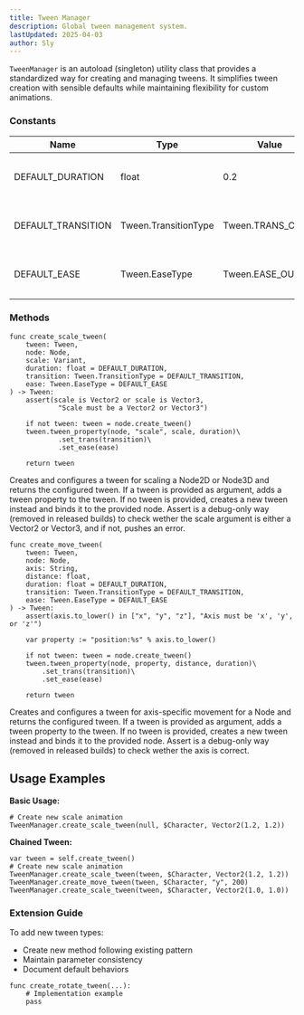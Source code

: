 ```yaml
---
title: Tween Manager
description: Global tween management system.
lastUpdated: 2025-04-03
author: Sly
---
```


`TweenManager` is an autoload (singleton) utility class that provides a standardized way for creating and managing tweens. It simplifies tween creation with sensible defaults while maintaining flexibility for custom animations.

### Constants

| Name               | Type                 | Value             | Description                            |
| ------------------ | -------------------- | ----------------- | -------------------------------------- |
| DEFAULT_DURATION   | float                | 0.2               | Default animation duration in seconds  |
| DEFAULT_TRANSITION | Tween.TransitionType | Tween.TRANS_CUBIC | Default transition type for animations |
| DEFAULT_EASE       | Tween.EaseType       | Tween.EASE_OUT    | Default easing function for animations |

### Methods

```gdscript
func create_scale_tween(
	tween: Tween,
	node: Node,
	scale: Variant,
	duration: float = DEFAULT_DURATION,
	transition: Tween.TransitionType = DEFAULT_TRANSITION,
	ease: Tween.EaseType = DEFAULT_EASE
) -> Tween:
	assert(scale is Vector2 or scale is Vector3,
			"Scale must be a Vector2 or Vector3")

	if not tween: tween = node.create_tween()
	tween.tween_property(node, "scale", scale, duration)\
			.set_trans(transition)\
			.set_ease(ease)

	return tween
```

Creates and configures a tween for scaling a Node2D or Node3D and returns the configured tween. If a tween is provided as argument, adds a tween property to the tween. If no tween is provided, creates a new tween instead and binds it to the provided node. Assert is a debug-only way (removed in released builds) to check wether the scale argument is either a Vector2 or Vector3, and if not, pushes an error.

```gdscript
func create_move_tween(
	tween: Tween,
	node: Node,
	axis: String,
	distance: float,
	duration: float = DEFAULT_DURATION,
	transition: Tween.TransitionType = DEFAULT_TRANSITION,
	ease: Tween.EaseType = DEFAULT_EASE
) -> Tween:
	assert(axis.to_lower() in ["x", "y", "z"], "Axis must be 'x', 'y', or 'z'")

	var property := "position:%s" % axis.to_lower()

	if not tween: tween = node.create_tween()
	tween.tween_property(node, property, distance, duration)\
		.set_trans(transition)\
		.set_ease(ease)

	return tween
```

Creates and configures a tween for axis-specific movement for a Node and returns the configured tween. If a tween is provided as argument, adds a tween property to the tween. If no tween is provided, creates a new tween instead and binds it to the provided node. Assert is a debug-only way (removed in released builds) to check wether the axis is correct.

## Usage Examples

**Basic Usage:**

```gdscript
# Create new scale animation
TweenManager.create_scale_tween(null, $Character, Vector2(1.2, 1.2))
```

**Chained Tween:**

```gdscript
var tween = self.create_tween()
# Create new scale animation
TweenManager.create_scale_tween(tween, $Character, Vector2(1.2, 1.2))
TweenManager.create_move_tween(tween, $Character, "y", 200)
TweenManager.create_scale_tween(tween, $Character, Vector2(1.0, 1.0))
```

### Extension Guide

To add new tween types:

- Create new method following existing pattern
- Maintain parameter consistency
- Document default behaviors

```gdscript
func create_rotate_tween(...):
    # Implementation example
    pass
```
